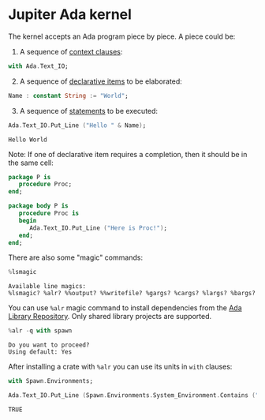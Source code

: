 # Jupiter Ada kernel

The kernel accepts an Ada program piece by piece. A piece could be:
1. A sequence of [context clauses](http://www.ada-auth.org/standards/rm12_w_tc1/html/RM-10-1-2.html#S0253):


```Ada
with Ada.Text_IO;
```

2. A sequence of [declarative items](http://www.ada-auth.org/standards/rm12_w_tc1/html/RM-3-11.html#S0087) to be elaborated:


```Ada
Name : constant String := "World";
```

3. A sequence of [statements](http://www.ada-auth.org/standards/rm12_w_tc1/html/RM-5-1.html#S0146) to be executed:


```Ada
Ada.Text_IO.Put_Line ("Hello " & Name);
```




    Hello World




Note: If one of declarative item requires a completion, then it should be in the same cell:


```Ada
package P is
   procedure Proc;
end;

package body P is
   procedure Proc is
   begin
      Ada.Text_IO.Put_Line ("Here is Proc!");
   end;
end;
```

There are also some "magic" commands:


```Ada
%lsmagic
```




    Available line magics:
    %lsmagic? %alr? %%output? %%writefile? %gargs? %cargs? %largs? %bargs?



You can use `%alr` magic command to install dependencies from the
[Ada Library Repository](https://alire.ada.dev/). Only shared library
projects are supported.


```Ada
%alr -q with spawn
```




    Do you want to proceed?
    Using default: Yes




After installing a crate with `%alr` you can use its units in `with` clauses:


```Ada
with Spawn.Environments;
```


```Ada
Ada.Text_IO.Put_Line (Spawn.Environments.System_Environment.Contains ("PATH")'Image);
```




    TRUE



